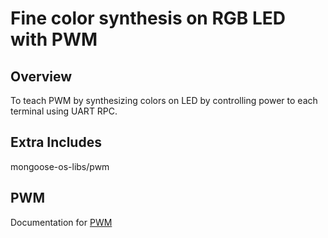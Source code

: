 # Fine color synthesis on RGB LED with PWM

## Overview

To teach PWM by synthesizing colors on LED by controlling power
to each terminal using UART RPC.

## Extra Includes

mongoose-os-libs/pwm

## PWM

Documentation for [PWM](https://mongoose-os.com/docs/mongoose-os/api/core/pwm.md)
